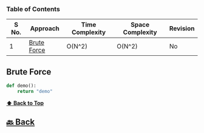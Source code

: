 ### Table of Contents

| S No. | Approach                    | Time Complexity | Space Complexity | Revision |
| ----- | --------------------------- | --------------- | ---------------- | -------- |
| 1     | [Brute Force](#Brute-Force) | O(N^2)          | O(N^2)           | No       |

### <h2>Brute Force</h2>

```py
def demo():
    return "demo"
```

**[⬆ Back to Top](#table-of-contents)**

<h2><a href="https://github.com/sanjay9616/Striver-180/blob/master/README.md"> 🔙 Back</a></h2>
